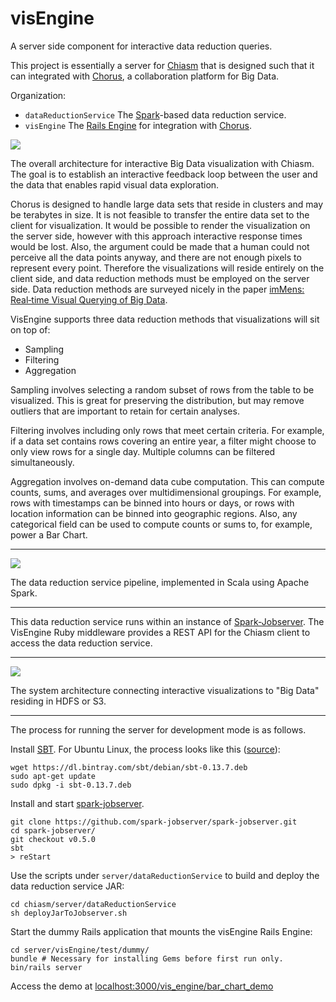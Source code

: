 # visEngine
A server side component for interactive data reduction queries.  

This project is essentially a server for [Chiasm](https://github.com/curran/chiasm) that is designed such that it can integrated with [Chorus](https://github.com/Chorus/chorus), a collaboration platform for Big Data.

Organization:

 * `dataReductionService` The [Spark](https://spark.apache.org/)-based data reduction service.
 * `visEngine` The [Rails Engine](http://guides.rubyonrails.org/engines.html) for integration with [Chorus](https://github.com/Chorus/chorus).

![](http://curran.github.io/images/chiasm/vis_flow.png)

The overall architecture for interactive Big Data visualization with Chiasm. The goal is to establish an interactive feedback loop between the user and the data that enables rapid visual data exploration.

Chorus is designed to handle large data sets that reside in clusters and may be terabytes in size. It is not feasible to transfer the entire data set to the client for visualization. It would be possible to render the visualization on the server side, however with this approach interactive response times would be lost. Also, the argument could be made that a human could not perceive all the data points anyway, and there are not enough pixels to represent every point. Therefore the visualizations will reside entirely on the client side, and data reduction methods must be employed on the server side. Data reduction methods are surveyed nicely in the paper [imMens: Real‐time Visual Querying of Big Data](https://www.google.com/url?q=https%3A%2F%2Fidl.cs.washington.edu%2Ffiles%2F2013-imMens-EuroVis.pdf&sa=D&sntz=1&usg=AFQjCNH5qDFCuBGeAKXLiTYUXK5SJZI1VQ).

VisEngine supports three data reduction methods that visualizations will sit on top of:

 * Sampling
 * Filtering
 * Aggregation

Sampling involves selecting a random subset of rows from the table to be visualized. This is great for preserving the distribution, but may remove outliers that are important to retain for certain analyses.

Filtering involves including only rows that meet certain criteria. For example, if a data set contains rows covering an entire year, a filter might choose to only view rows for a single day. Multiple columns can be filtered simultaneously.

Aggregation involves on-demand data cube computation. This can compute counts, sums, and averages over multidimensional groupings. For example, rows with timestamps can be binned into hours or days, or rows with location information can be binned into geographic regions. Also, any categorical field can be used to compute counts or sums to, for example, power a Bar Chart.

---------------------------------------
![](http://curran.github.io/images/chiasm/data_reduction_detail.png)

The data reduction service pipeline, implemented in Scala using Apache Spark.

---------------------------------------

This data reduction service runs within an instance of [Spark-Jobserver](https://github.com/spark-jobserver/spark-jobserver). The VisEngine Ruby middleware provides a REST API for the Chiasm client to access the data reduction service.

---------------------------------------
![](http://curran.github.io/images/chiasm/chiasm_architecture.png)

The system architecture connecting interactive visualizations to "Big Data" residing in HDFS or S3.

---------------------------------------

The process for running the server for development mode is as follows.

Install [SBT](http://www.scala-sbt.org/release/tutorial/Setup.html). For Ubuntu Linux, the process looks like this ([source](http://stackoverflow.com/questions/28543911/sbt-install-failure-with-aptitude-on-ubuntu-14-04)):

```
wget https://dl.bintray.com/sbt/debian/sbt-0.13.7.deb
sudo apt-get update
sudo dpkg -i sbt-0.13.7.deb
```

Install and start [spark-jobserver](https://github.com/spark-jobserver/spark-jobserver).

```
git clone https://github.com/spark-jobserver/spark-jobserver.git
cd spark-jobserver/
git checkout v0.5.0
sbt
> reStart
```

Use the scripts under `server/dataReductionService` to build and deploy the data reduction service JAR:

```
cd chiasm/server/dataReductionService
sh deployJarToJobserver.sh
```

Start the dummy Rails application that mounts the visEngine Rails Engine:

```
cd server/visEngine/test/dummy/
bundle # Necessary for installing Gems before first run only.
bin/rails server
```

Access the demo at [localhost:3000/vis_engine/bar_chart_demo](localhost:3000/vis_engine/bar_chart_demo)
